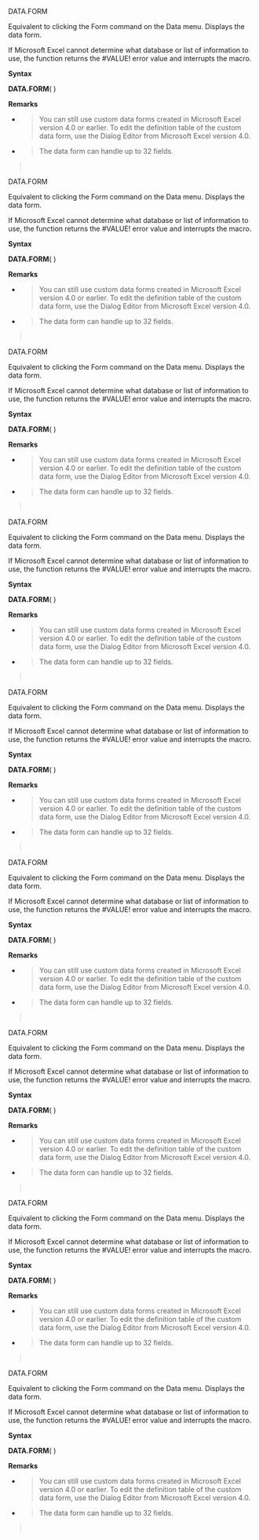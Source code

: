 DATA.FORM

Equivalent to clicking the Form command on the Data menu. Displays the
data form.

If Microsoft Excel cannot determine what database or list of information
to use, the function returns the \#VALUE\! error value and interrupts
the macro.

**Syntax**

**DATA.FORM**( )

**Remarks**

  - > You can still use custom data forms created in Microsoft Excel
    > version 4.0 or earlier. To edit the definition table of the custom
    > data form, use the Dialog Editor from Microsoft Excel version 4.0.

  - > The data form can handle up to 32 fields.

>  


DATA.FORM

Equivalent to clicking the Form command on the Data menu. Displays the
data form.

If Microsoft Excel cannot determine what database or list of information
to use, the function returns the \#VALUE\! error value and interrupts
the macro.

**Syntax**

**DATA.FORM**( )

**Remarks**

  - > You can still use custom data forms created in Microsoft Excel
    > version 4.0 or earlier. To edit the definition table of the custom
    > data form, use the Dialog Editor from Microsoft Excel version 4.0.

  - > The data form can handle up to 32 fields.

>  


DATA.FORM

Equivalent to clicking the Form command on the Data menu. Displays the
data form.

If Microsoft Excel cannot determine what database or list of information
to use, the function returns the \#VALUE\! error value and interrupts
the macro.

**Syntax**

**DATA.FORM**( )

**Remarks**

  - > You can still use custom data forms created in Microsoft Excel
    > version 4.0 or earlier. To edit the definition table of the custom
    > data form, use the Dialog Editor from Microsoft Excel version 4.0.

  - > The data form can handle up to 32 fields.

>  


DATA.FORM

Equivalent to clicking the Form command on the Data menu. Displays the
data form.

If Microsoft Excel cannot determine what database or list of information
to use, the function returns the \#VALUE\! error value and interrupts
the macro.

**Syntax**

**DATA.FORM**( )

**Remarks**

  - > You can still use custom data forms created in Microsoft Excel
    > version 4.0 or earlier. To edit the definition table of the custom
    > data form, use the Dialog Editor from Microsoft Excel version 4.0.

  - > The data form can handle up to 32 fields.

>  


DATA.FORM

Equivalent to clicking the Form command on the Data menu. Displays the
data form.

If Microsoft Excel cannot determine what database or list of information
to use, the function returns the \#VALUE\! error value and interrupts
the macro.

**Syntax**

**DATA.FORM**( )

**Remarks**

  - > You can still use custom data forms created in Microsoft Excel
    > version 4.0 or earlier. To edit the definition table of the custom
    > data form, use the Dialog Editor from Microsoft Excel version 4.0.

  - > The data form can handle up to 32 fields.

>  


DATA.FORM

Equivalent to clicking the Form command on the Data menu. Displays the
data form.

If Microsoft Excel cannot determine what database or list of information
to use, the function returns the \#VALUE\! error value and interrupts
the macro.

**Syntax**

**DATA.FORM**( )

**Remarks**

  - > You can still use custom data forms created in Microsoft Excel
    > version 4.0 or earlier. To edit the definition table of the custom
    > data form, use the Dialog Editor from Microsoft Excel version 4.0.

  - > The data form can handle up to 32 fields.

>  


DATA.FORM

Equivalent to clicking the Form command on the Data menu. Displays the
data form.

If Microsoft Excel cannot determine what database or list of information
to use, the function returns the \#VALUE\! error value and interrupts
the macro.

**Syntax**

**DATA.FORM**( )

**Remarks**

  - > You can still use custom data forms created in Microsoft Excel
    > version 4.0 or earlier. To edit the definition table of the custom
    > data form, use the Dialog Editor from Microsoft Excel version 4.0.

  - > The data form can handle up to 32 fields.

>  


DATA.FORM

Equivalent to clicking the Form command on the Data menu. Displays the
data form.

If Microsoft Excel cannot determine what database or list of information
to use, the function returns the \#VALUE\! error value and interrupts
the macro.

**Syntax**

**DATA.FORM**( )

**Remarks**

  - > You can still use custom data forms created in Microsoft Excel
    > version 4.0 or earlier. To edit the definition table of the custom
    > data form, use the Dialog Editor from Microsoft Excel version 4.0.

  - > The data form can handle up to 32 fields.

>  


DATA.FORM

Equivalent to clicking the Form command on the Data menu. Displays the
data form.

If Microsoft Excel cannot determine what database or list of information
to use, the function returns the \#VALUE\! error value and interrupts
the macro.

**Syntax**

**DATA.FORM**( )

**Remarks**

  - > You can still use custom data forms created in Microsoft Excel
    > version 4.0 or earlier. To edit the definition table of the custom
    > data form, use the Dialog Editor from Microsoft Excel version 4.0.

  - > The data form can handle up to 32 fields.

>  


